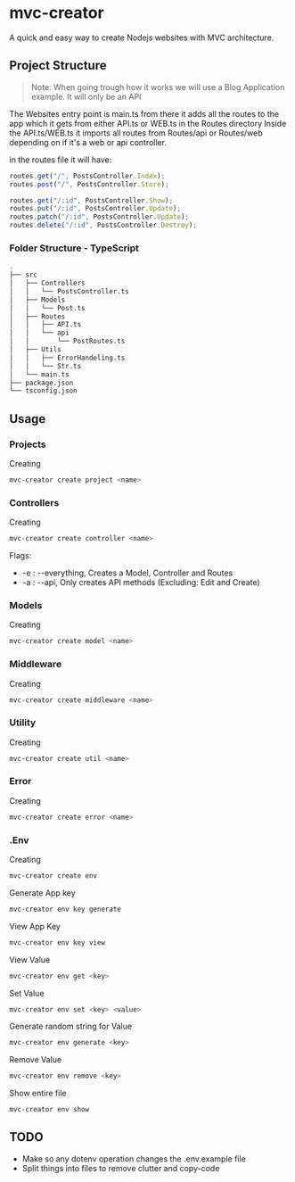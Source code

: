 # mvc-creator

A quick and easy way to create Nodejs websites with MVC architecture.

## Project Structure

> Note: When going trough how it works we will use a Blog Application example.
> It will only be an API

The Websites entry point is main.ts
from there it adds all the routes to the app
which it gets from either API.ts or WEB.ts in the Routes directory
Inside the API.ts/WEB.ts it imports all routes from Routes/api or Routes/web
depending on if it's a web or api controller.

in the routes file it will have:

```javascript
routes.get("/", PostsController.Index);
routes.post("/", PostsController.Store);

routes.get("/:id", PostsController.Show);
routes.put("/:id", PostsController.Update);
routes.patch("/:id", PostsController.Update);
routes.delete("/:id", PostsController.Destroy);
```

### Folder Structure - TypeScript

```bash
.
├── src
│   ├── Controllers
│   │   └── PostsController.ts
│   ├── Models
│   │   └── Post.ts
│   ├── Routes
│   │   ├── API.ts
│   │   └── api
│   │       └── PostRoutes.ts
│   ├── Utils
│   │   ├── ErrorHandeling.ts
│   │   └── Str.ts
│   └── main.ts
├── package.json
└── tsconfig.json
```

## Usage

### Projects

Creating

```bash
mvc-creator create project <name>
```

### Controllers

Creating

```bash
mvc-creator create controller <name>
```

Flags:

* -e : --everything, Creates a Model, Controller and Routes
* -a : --api, Only creates API methods (Excluding: Edit and Create)

### Models

Creating

```bash
mvc-creator create model <name>
```

### Middleware

Creating

```bash
mvc-creator create middleware <name>
```

### Utility

Creating

```bash
mvc-creator create util <name>
```

### Error

Creating

```bash
mvc-creator create error <name>
```

### .Env

Creating

```bash
mvc-creator create env
```

Generate App key

```bash
mvc-creator env key generate
```

View App Key

```bash
mvc-creator env key view
```

View Value

```bash
mvc-creator env get <key>
```

Set Value

```bash
mvc-creator env set <key> <value>
```

Generate random string for Value

```bash
mvc-creator env generate <key>
```

Remove Value

```bash
mvc-creator env remove <key>
```

Show entire file

```bash
mvc-creator env show
```

## TODO

* Make so any dotenv operation changes the .env.example file
* Split things into files to remove clutter and copy-code

